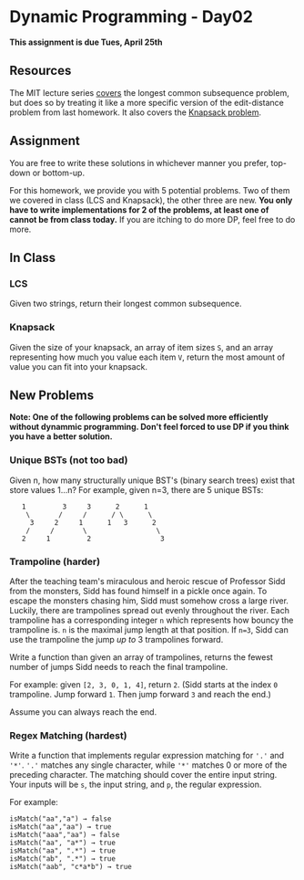 # Dynamic Programming - Day02

**This assignment is due Tues, April 25th**

## Resources

The MIT lecture series [covers](https://youtu.be/ocZMDMZwhCY?t=28m) the longest common subsequence problem, but does so by treating it like a more specific version of the edit-distance problem from last homework. It also covers the [Knapsack problem](https://youtu.be/ocZMDMZwhCY?t=43m12s).

## Assignment

You are free to write these solutions in whichever manner you prefer, top-down or bottom-up.

For this homework, we provide you with 5 potential problems. Two of them we covered in class (LCS and Knapsack), the other three are new. **You only have to write implementations for 2 of the problems, at least one of cannot be from class today.** If you are itching to do more DP, feel free to do more.

## In Class

### LCS

Given two strings, return their longest common subsequence.

### Knapsack

Given the size of your knapsack, an array of item sizes `S`, and an array representing how much you value each item `V`, return the most amount of value you can fit into your knapsack.

## New Problems

**Note: One of the following problems can be solved more efficiently without dynammic programming. Don't feel forced to use DP if you think you have a better solution.**

### Unique BSTs (not too bad)

Given n, how many structurally unique BST's (binary search trees) exist that store values 1...n? For example, given n=3, there are 5 unique BSTs:

```
   1         3     3      2      1
    \       /     /      / \      \
     3     2     1      1   3      2
    /     /       \                 \
   2     1         2                 3
```

### Trampoline (harder)

After the teaching team's miraculous and heroic rescue of Professor Sidd from the monsters, Sidd has found himself in a pickle once again. To escape the monsters chasing him, Sidd must somehow cross a large river. Luckily, there are trampolines spread out evenly throughout the river. Each trampoline has a corresponding integer `n` which represents how bouncy the trampoline is. `n` is the maximal jump length at that position. If `n=3`, Sidd can use the trampoline the jump *up to* 3 trampolines forward.

Write a function than given an array of trampolines, returns the fewest number of jumps Sidd needs to reach the final trampoline.

For example: given `[2, 3, 0, 1, 4]`, return `2`. (Sidd starts at the index `0` trampoline. Jump forward `1`. Then jump forward `3` and reach the end.)

Assume you can always reach the end.

### Regex Matching (hardest)

Write a function that implements regular expression matching for `'.'` and `'*'`. `'.'` matches any single character, while `'*'` matches 0 or more of the preceding character. The matching should cover the entire input string. Your inputs will be `s`, the input string, and `p`, the regular expression.

For example:

```
isMatch("aa","a") → false
isMatch("aa","aa") → true
isMatch("aaa","aa") → false
isMatch("aa", "a*") → true
isMatch("aa", ".*") → true
isMatch("ab", ".*") → true
isMatch("aab", "c*a*b") → true
```
